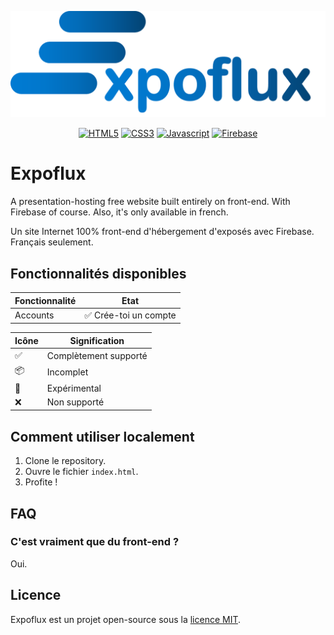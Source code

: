 
<p style="text-align: center;"><img src="assets/logo.png" width="600" alt="Expoflux logo"></p>
<p style="text-align: center;">
<a href="https://html.spec.whatwg.org/multipage/"><img alt="HTML5" src="https://img.shields.io/badge/html5-%23E34F26.svg?style=for-the-badge&logo=html5&logoColor=white"></a>
<a href="https://www.w3.org/Style/CSS/"><img alt="CSS3" src="https://img.shields.io/badge/css3-%231572B6.svg?style=for-the-badge&logo=css3&logoColor=white"></a>
<a href="https://developer.mozilla.org/en-US/docs/Web/JavaScript"><img alt="Javascript" src="https://img.shields.io/badge/javascript-%23323330.svg?style=for-the-badge&logo=javascript&logoColor=%23F7DF1E"></a>
<a href="https://firebase.google.com"><img alt="Firebase" src="https://img.shields.io/badge/firebase-a08021?style=for-the-badge&logo=firebase&logoColor=ffcd34"></a>
</p>

# Expoflux

A presentation-hosting free website built entirely on front-end. With Firebase of course. Also, it's only available in french.

Un site Internet 100% front-end d'hébergement d'exposés avec Firebase. Français seulement.

## Fonctionnalités disponibles

| Fonctionnalité | Etat |
|--|--|
| Accounts | ✅ Crée-toi un compte |

| Icône | Signification |
|--|--|
| ✅ | Complètement supporté |
| 📦 | Incomplet |
| 🧪 | Expérimental |
| ❌ | Non supporté |

## Comment utiliser localement

 1. Clone le repository.
 2. Ouvre le fichier `index.html`.
 3. Profite !

## FAQ

### C'est vraiment que du front-end ?
Oui.

## Licence

Expoflux est un projet open-source sous la [licence MIT](LICENSE).